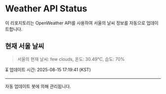 
# Weather API Status

이 리포지토리는 OpenWeather API를 사용하여 서울의 날씨 정보를 자동으로 업데이트합니다.

## 현재 서울 날씨
> 서울의 현재 날씨: few clouds, 온도: 30.49°C, 습도: 70%

⏳ 업데이트 시간: 2025-08-15 17:19:41 (KST)

---
자동 업데이트 봇에 의해 관리됩니다.
